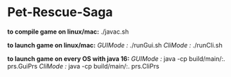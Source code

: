 # Pet-Rescue-Saga
**to compile game on linux/mac:**
./javac.sh


**to launch game on linux/mac:**
*GUIMode :*
./runGui.sh
*CliMode :*
./runCli.sh


**to launch game on every OS with java 16:**
*GUIMode :*
java -cp build/main/:. prs.GuiPrs
*CliMode :*
java -cp build/main/:. prs.CliPrs
